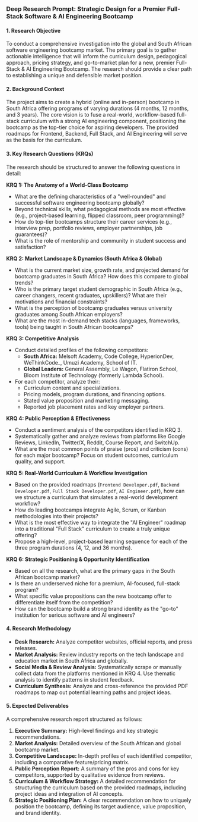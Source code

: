 ### **Deep Research Prompt: Strategic Design for a Premier Full-Stack Software & AI Engineering Bootcamp**

#### **1. Research Objective**

To conduct a comprehensive investigation into the global and South African software engineering bootcamp market. The primary goal is to gather actionable intelligence that will inform the curriculum design, pedagogical approach, pricing strategy, and go-to-market plan for a new, premier Full-Stack & AI Engineering Bootcamp. The research should provide a clear path to establishing a unique and defensible market position.

#### **2. Background Context**

The project aims to create a hybrid (online and in-person) bootcamp in South Africa offering programs of varying durations (4 months, 12 months, and 3 years). The core vision is to fuse a real-world, workflow-based full-stack curriculum with a strong AI engineering component, positioning the bootcamp as the top-tier choice for aspiring developers. The provided roadmaps for Frontend, Backend, Full Stack, and AI Engineering will serve as the basis for the curriculum.

#### **3. Key Research Questions (KRQs)**

The research should be structured to answer the following questions in detail:

**KRQ 1: The Anatomy of a World-Class Bootcamp**
* What are the defining characteristics of a "well-rounded" and successful software engineering bootcamp globally?
* Beyond technical skills, what pedagogical methods are most effective (e.g., project-based learning, flipped classroom, peer programming)?
* How do top-tier bootcamps structure their career services (e.g., interview prep, portfolio reviews, employer partnerships, job guarantees)?
* What is the role of mentorship and community in student success and satisfaction?

**KRQ 2: Market Landscape & Dynamics (South Africa & Global)**
* What is the current market size, growth rate, and projected demand for bootcamp graduates in South Africa? How does this compare to global trends?
* Who is the primary target student demographic in South Africa (e.g., career changers, recent graduates, upskillers)? What are their motivations and financial constraints?
* What is the perception of bootcamp graduates versus university graduates among South African employers?
* What are the most in-demand tech stacks (languages, frameworks, tools) being taught in South African bootcamps?

**KRQ 3: Competitive Analysis**
* Conduct detailed profiles of the following competitors:
    * **South Africa:** Melsoft Academy, Code College, HyperionDev, WeThinkCode\_, Umuzi Academy, School of IT.
    * **Global Leaders:** General Assembly, Le Wagon, Flatiron School, Bloom Institute of Technology (formerly Lambda School).
* For each competitor, analyze their:
    * Curriculum content and specializations.
    * Pricing models, program durations, and financing options.
    * Stated value proposition and marketing messaging.
    * Reported job placement rates and key employer partners.

**KRQ 4: Public Perception & Effectiveness**
* Conduct a sentiment analysis of the competitors identified in KRQ 3.
* Systematically gather and analyze reviews from platforms like Google Reviews, LinkedIn, Twitter/X, Reddit, Course Report, and SwitchUp.
* What are the most common points of praise (pros) and criticism (cons) for each major bootcamp? Focus on student outcomes, curriculum quality, and support.

**KRQ 5: Real-World Curriculum & Workflow Investigation**
* Based on the provided roadmaps (`Frontend Developer.pdf`, `Backend Developer.pdf`, `Full Stack Developer.pdf`, `AI Engineer.pdf`), how can we structure a curriculum that simulates a real-world development workflow?
* How do leading bootcamps integrate Agile, Scrum, or Kanban methodologies into their projects?
* What is the most effective way to integrate the "AI Engineer" roadmap into a traditional "Full Stack" curriculum to create a truly unique offering?
* Propose a high-level, project-based learning sequence for each of the three program durations (4, 12, and 36 months).

**KRQ 6: Strategic Positioning & Opportunity Identification**
* Based on all the research, what are the primary gaps in the South African bootcamp market?
* Is there an underserved niche for a premium, AI-focused, full-stack program?
* What specific value propositions can the new bootcamp offer to differentiate itself from the competition?
* How can the bootcamp build a strong brand identity as the "go-to" institution for serious software and AI engineers?

#### **4. Research Methodology**

* **Desk Research:** Analyze competitor websites, official reports, and press releases.
* **Market Analysis:** Review industry reports on the tech landscape and education market in South Africa and globally.
* **Social Media & Review Analysis:** Systematically scrape or manually collect data from the platforms mentioned in KRQ 4. Use thematic analysis to identify patterns in student feedback.
* **Curriculum Synthesis:** Analyze and cross-reference the provided PDF roadmaps to map out potential learning paths and project ideas.

#### **5. Expected Deliverables**

A comprehensive research report structured as follows:

1.  **Executive Summary:** High-level findings and key strategic recommendations.
2.  **Market Analysis:** Detailed overview of the South African and global bootcamp market.
3.  **Competitive Landscape:** In-depth profiles of each identified competitor, including a comparative feature/pricing matrix.
4.  **Public Perception Report:** A summary of the pros and cons for key competitors, supported by qualitative evidence from reviews.
5.  **Curriculum & Workflow Strategy:** A detailed recommendation for structuring the curriculum based on the provided roadmaps, including project ideas and integration of AI concepts.
6.  **Strategic Positioning Plan:** A clear recommendation on how to uniquely position the bootcamp, defining its target audience, value proposition, and brand identity.